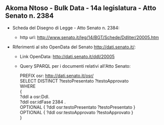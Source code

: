 ## Akoma Ntoso - Bulk Data - 14a legislatura - Atto Senato n. 2384 ##

* Scheda del Disegno di Legge - Atto Senato n. 2384:
	* http url: http://www.senato.it/leg/14/BGT/Schede/Ddliter/20005.htm

* Riferimenti al sito OpenData del Senato http://dati.senato.it/:
	* Link OpenData: http://dati.senato.it/ddl/20005
	* Query SPARQL per i documenti relativi all'Atto Senato:

        PREFIX osr: <http://dati.senato.it/osr/>  
		SELECT DISTINCT ?testoPresentato ?testoApprovato  
		WHERE  
		{  
		    ?ddl a osr:Ddl.  
		    ?ddl osr:idFase 2384 .  
		    OPTIONAL { ?ddl osr:testoPresentato ?testoPresentato }  
		    OPTIONAL { ?ddl osr:testoApprovato ?testoApprovato }  
		}
		